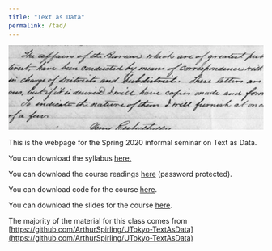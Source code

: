 ```yaml
---
title: "Text as Data"
permalink: /tad/
---
```


![tad_small](/assets/images/tad_small.png)

This is the webpage for the Spring 2020 informal seminar on Text as Data.

You can download the syllabus [here.](https://www.dropbox.com/s/otbbf65v754j7b3/TaD_Sp20%20web.pdf?dl=0)

You can download the course readings [here](https://www.dropbox.com/sh/ohneh3ss28g62mt/AABEGfNXJD00Rq78novLCicOa?dl=0) (password protected).

You can download code for the course [here](https://www.dropbox.com/sh/3qmoxpanbd1d6m1/AACpuSDG9yVCjoFiSi7q_w_Fa?dl=0).

You can download the slides for the course [here](https://www.dropbox.com/sh/z3pbr22e87mjx01/AADtCzkpsJEqIXBZg0MWh_HEa?dl=0).

The majority of the material for this class comes from [https://github.com/ArthurSpirling/UTokyo-TextAsData](https://github.com/ArthurSpirling/UTokyo-TextAsData)
